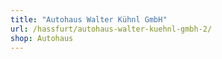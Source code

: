 ```yaml
---
title: "Autohaus Walter Kühnl GmbH"
url: /hassfurt/autohaus-walter-kuehnl-gmbh-2/
shop: Autohaus
---
```

